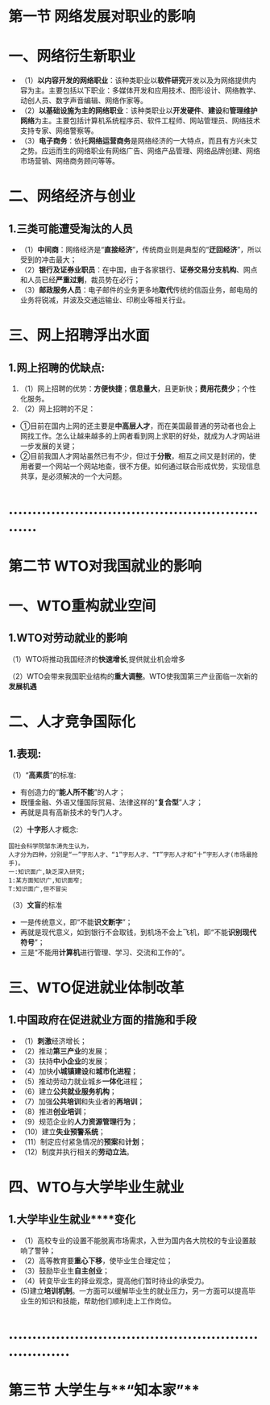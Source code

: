 # **第一节** **网络发展对职业的影响**

# 一、网络衍生新职业

- （1）**以内容开发的网络职业**：该种类职业以**软件研究**开发以及为网络提供内容为主。主要包括以下职业：多媒体开发和应用技术、图形设计、网络教学、动创人员、数字声音编辑、网络作家等。
- （2）**以基础设施为主的网络职业**：该种类职业以**开发硬件**、**建设**和**管理维护网络**为主。主要包括计算机系统程序员、软件工程师、网站管理员、网络技术支持专家、网络警察等。
- （3）**电子商务**：依托**网络运营商务**是网络经济的一大特点，而且有方兴未艾之势。应运而生的网络职业有网络广告、网络产品管理、网络品牌创建、网络市场营销、网络商务顾问等等。

# 二、网络经济与创业

## 1.**三类可能遭受淘汰**的人员

- （1）**中间商**：网络经济是“**直接经济**”，传统商业则是典型的“**迂回经济**”，所以受到的冲击最大；
- （2）**银行及证券业职员**：在中国，由于各家银行、**证券交易分支机构**、网点和人员已经**严重过剩**，裁员势在必行；
- （3）**邮政服务人员**：电子邮件的业务更多地**取代**传统的信函业务，邮电局的业务将锐减，并波及交通运输业、印刷业等相关行业。

# 三、网上招聘浮出水面

## 1.网上招聘的优缺点:

1. （1）网上招聘的优势：**方便快捷**；**信息量大**，且更新快；**费用花费少**；个性化服务。
2. （2）网上招聘的不足：

- ①目前在国内上网的还主要是**中高层人才**，而在美国最普通的劳动者也会上网找工作。怎么让越来越多的上网者看到网上求职的好处，就成为人才网站进一步发展的关键；
- ②目前我国人才网站虽然已有不少，但过于**分散**，相互之间又是封闭的，使用者要一个网站一个网站地查，很不方便。如何通过联合形成优势，实现信息共享，是必须解决的一个大问题。

# ...........................................................

# **第二节** **WTO对我国就业的影响**

# 一、WTO重构就业空间

## 1.**WTO对劳动就业的影响**

（1）WTO将推动我国经济的**快速增长**,提供就业机会增多

（2）WTO会带来我国职业结构的**重大调整**。WTO使我国第三产业面临一次新的**发展机遇**

# 二、人才竞争国际化

## 1.表现:

（1）“**高素质**”的标准:

- 有创造力的“**能人所不能**”的人才；
- 既懂金融、外语又懂国际贸易、法律这样的“**复合型**”人才；
- 再就是具有高新技术的专门人才。

（2）**十字形**人才概念:

~~~
国社会科学院邹东涛先生认为，
人才分为四种，分别是“一”字形人才、“1”字形人才、“T”字形人才和“十”字形人才(市场最抢手)。
一:知识面广,缺乏深入研究;
1:某方面知识广,知识面窄;
T:知识面广,但不冒尖

~~~

（3）**文盲**的标准

- 一是传统意义，即“不能**识文断字**”；
- 再就是现代意义，如到银行不会取钱，到机场不会上飞机，即“不能**识别现代符号**”；
- 三是“不能用**计算机**进行管理、学习、交流和工作的”。

# 三、WTO促进就业体制改革

## 1.**中国政府在促进就业方面的措施和手段**

- （1）**刺激**经济增长；
- （2）推动**第三产业**的发展；
- （3）扶持**中小企业**的发展；
- （4）加快**小城镇建设**和**城市化进程**；
- （5）推动劳动力就业城乡**一体化**进程；
- （6）建立**公共就业服务机构**；
- （7）加强**公共培训**和失业者的**再培训**；
- （8）推进**创业培训**；
- （9）规范企业的**人力资源管理行为**；
- （10）建立**失业预警系统**；
- （11）制定应付紧急情况的**预案**和**计划**；
- （12）制度并执行相关的**劳动立法**。

# 四、WTO与大学毕业生就业

## 1.**大学毕业生就业****变化**

- （1）高校专业的设置不能脱离市场需求，入世为国内各大院校的专业设置敲响了警钟；
- （2）高等教育要**重心下移**，使毕业生合理定位；
- （3）鼓励毕业生**自主创业**；
- （4）转变毕业生的择业观念，提高他们暂时待业的承受力。
-   (5)建立**培训机制**。一方面可以缓解毕业生的就业压力，另一方面可以提高毕业生的知识和技能，帮助他们顺利走上工作岗位。

# ..................................................................

# **第三节** **大学生与****“知本家”**

